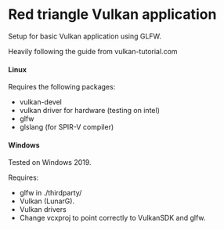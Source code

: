 # Red triangle Vulkan application

Setup for basic Vulkan application using GLFW.

Heavily following the guide from vulkan-tutorial.com

#### Linux

Requires the following packages:
* vulkan-devel
* vulkan driver for hardware (testing on intel)
* glfw
* glslang (for SPIR-V compiler)



#### Windows

Tested on Windows 2019. 

Requires:

- glfw in ./thirdparty/
- Vulkan (LunarG).
- Vulkan drivers
- Change vcxproj to point correctly to VulkanSDK and glfw.